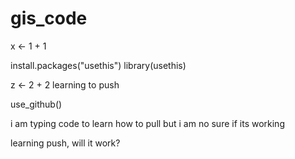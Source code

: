 # gis_code


x <- 1 + 1 

install.packages("usethis")
library(usethis)


z <- 2 + 2
learning to push

use_github()

i am typing code to learn how to pull but i am no sure if its working


learning push, will it work?
